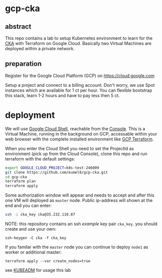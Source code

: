 # gcp-cka

## abstract

This repo contains a lab to setup Kubernetes environment to learn for the [CKA](https://www.cncf.io/training/certification/cka/) with Terraform on Google Cloud. Basically two Virtual Machines are deployed within a private network.


## preparation

Register for the Google Cloud Platform (GCP) on https://cloud.google.com

Setup a project and connect to a billing account. Don't worry, we use Spot instances which are available for 1 ct per hour. You can flexible bootstrap this stack, learn 1-2 hours and have to pay less then 5 ct.

# deployment

We will use [Google Cloud Shell](https://shell.cloud.google.com), reachable from the [Console](https://console.cloud.google.com). This is a Virtual Machine, running in the background on GCP, accessable within your web browser with the complete installed environment like [GCP Terraform](https://cloud.google.com/docs/terraform/basic-commands?hl=de).

When you enter the Cloud Shell you need to set the ProjectId as environment (pick up from the Cloud Console), clone this repo and run terraform with the default settings:

```bash
export GOOGLE_CLOUD_PROJECT=k8s-test-246009
git clone https://github.com/eumel8/gcp-cka.git
cd gcp-cka
terraform plan
terraform apply
```

Some authorization window will appear and needs to accept and after this one VM will deployed as `master` node. Public ip-address will shown at the end and you can enter:

```bash
ssh -i cka_key cka@35.232.110.87
```

NOTE: this repository contains an ssh *example* key pair `cka_key`. you should create and use your own:

```
ssh-keygen -C cka -f cka_key
```

If you familar with the `master` node you can continue to deploy `node1` as worker or additional master:

```
terraform apply --var create_nodes=true
```

see [KUBEADM](KUBEADM.md) for usage this lab

